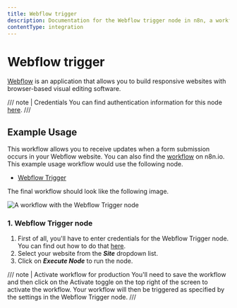 ```yaml
---
title: Webflow trigger
description: Documentation for the Webflow trigger node in n8n, a workflow automation platform. Includes details of operations and configuration, and links to examples and credentials information.
contentType: integration
---
```


# Webflow trigger

[Webflow](https://webflow.com) is an application that allows you to build responsive websites with browser-based visual editing software.

/// note | Credentials
You can find authentication information for this node [here](/integrations/builtin/credentials/webflow/).
///

## Example Usage

This workflow allows you to receive updates when a form submission occurs in your Webflow website. You can also find the [workflow](https://n8n.io/workflows/651) on n8n.io. This example usage workflow would use the following node.

- [Webflow Trigger]()

The final workflow should look like the following image.

![A workflow with the Webflow Trigger node](/_images/integrations/builtin/trigger-nodes/webflowtrigger/workflow.png)

### 1. Webflow Trigger node

1. First of all, you'll have to enter credentials for the Webflow Trigger node. You can find out how to do that [here](/integrations/builtin/credentials/webflow/).
2. Select your website from the ***Site*** dropdown list.
3. Click on ***Execute Node*** to run the node.

/// note | Activate workflow for production
You'll need to save the workflow and then click on the Activate toggle on the top right of the screen to activate the workflow. Your workflow will then be triggered as specified by the settings in the Webflow Trigger node.
///

